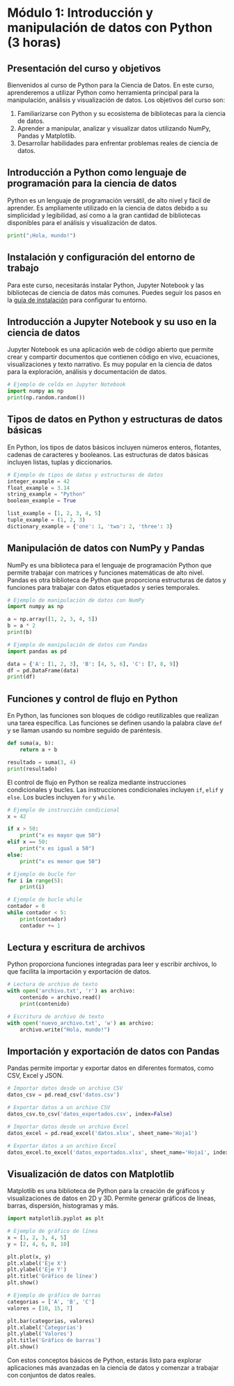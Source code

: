 # Módulo 1: Introducción y manipulación de datos con Python (3 horas)

## Presentación del curso y objetivos

Bienvenidos al curso de Python para la Ciencia de Datos. En este curso, aprenderemos a utilizar Python como herramienta principal para la manipulación, análisis y visualización de datos. Los objetivos del curso son:

1. Familiarizarse con Python y su ecosistema de bibliotecas para la ciencia de datos.
2. Aprender a manipular, analizar y visualizar datos utilizando NumPy, Pandas y Matplotlib.
3. Desarrollar habilidades para enfrentar problemas reales de ciencia de datos.

## Introducción a Python como lenguaje de programación para la ciencia de datos

Python es un lenguaje de programación versátil, de alto nivel y fácil de aprender. Es ampliamente utilizado en la ciencia de datos debido a su simplicidad y legibilidad, así como a la gran cantidad de bibliotecas disponibles para el análisis y visualización de datos.

```python
print("¡Hola, mundo!")
```

## Instalación y configuración del entorno de trabajo

Para este curso, necesitarás instalar Python, Jupyter Notebook y las bibliotecas de ciencia de datos más comunes. Puedes seguir los pasos en la [guía de instalación](https://www.example.com/guide) para configurar tu entorno.

## Introducción a Jupyter Notebook y su uso en la ciencia de datos

Jupyter Notebook es una aplicación web de código abierto que permite crear y compartir documentos que contienen código en vivo, ecuaciones, visualizaciones y texto narrativo. Es muy popular en la ciencia de datos para la exploración, análisis y documentación de datos.

```python
# Ejemplo de celda en Jupyter Notebook
import numpy as np
print(np.random.random())
```

## Tipos de datos en Python y estructuras de datos básicas

En Python, los tipos de datos básicos incluyen números enteros, flotantes, cadenas de caracteres y booleanos. Las estructuras de datos básicas incluyen listas, tuplas y diccionarios.

```python
# Ejemplo de tipos de datos y estructuras de datos
integer_example = 42
float_example = 3.14
string_example = "Python"
boolean_example = True

list_example = [1, 2, 3, 4, 5]
tuple_example = (1, 2, 3)
dictionary_example = {'one': 1, 'two': 2, 'three': 3}
```

## Manipulación de datos con NumPy y Pandas

NumPy es una biblioteca para el lenguaje de programación Python que permite trabajar con matrices y funciones matemáticas de alto nivel. Pandas es otra biblioteca de Python que proporciona estructuras de datos y funciones para trabajar con datos etiquetados y series temporales.

```python
# Ejemplo de manipulación de datos con NumPy
import numpy as np

a = np.array([1, 2, 3, 4, 5])
b = a * 2
print(b)

# Ejemplo de manipulación de datos con Pandas
import pandas as pd

data = {'A': [1, 2, 3], 'B': [4, 5, 6], 'C': [7, 8, 9]}
df = pd.DataFrame(data)
print(df)
```


## Funciones y control de flujo en Python

En Python, las funciones son bloques de código reutilizables que realizan una tarea específica. Las funciones se definen usando la palabra clave `def` y se llaman usando su nombre seguido de paréntesis.

```python
def suma(a, b):
    return a + b

resultado = suma(3, 4)
print(resultado)
```

El control de flujo en Python se realiza mediante instrucciones condicionales y bucles. Las instrucciones condicionales incluyen `if`, `elif` y `else`. Los bucles incluyen `for` y `while`.

```python
# Ejemplo de instrucción condicional
x = 42

if x > 50:
    print("x es mayor que 50")
elif x == 50:
    print("x es igual a 50")
else:
    print("x es menor que 50")

# Ejemplo de bucle for
for i in range(5):
    print(i)

# Ejemplo de bucle while
contador = 0
while contador < 5:
    print(contador)
    contador += 1
```

## Lectura y escritura de archivos

Python proporciona funciones integradas para leer y escribir archivos, lo que facilita la importación y exportación de datos.

```python
# Lectura de archivo de texto
with open('archivo.txt', 'r') as archivo:
    contenido = archivo.read()
    print(contenido)

# Escritura de archivo de texto
with open('nuevo_archivo.txt', 'w') as archivo:
    archivo.write("Hola, mundo!")
```

## Importación y exportación de datos con Pandas

Pandas permite importar y exportar datos en diferentes formatos, como CSV, Excel y JSON.

```python
# Importar datos desde un archivo CSV
datos_csv = pd.read_csv('datos.csv')

# Exportar datos a un archivo CSV
datos_csv.to_csv('datos_exportados.csv', index=False)

# Importar datos desde un archivo Excel
datos_excel = pd.read_excel('datos.xlsx', sheet_name='Hoja1')

# Exportar datos a un archivo Excel
datos_excel.to_excel('datos_exportados.xlsx', sheet_name='Hoja1', index=False)
```

## Visualización de datos con Matplotlib

Matplotlib es una biblioteca de Python para la creación de gráficos y visualizaciones de datos en 2D y 3D. Permite generar gráficos de líneas, barras, dispersión, histogramas y más.

```python
import matplotlib.pyplot as plt

# Ejemplo de gráfico de línea
x = [1, 2, 3, 4, 5]
y = [2, 4, 6, 8, 10]

plt.plot(x, y)
plt.xlabel('Eje X')
plt.ylabel('Eje Y')
plt.title('Gráfico de línea')
plt.show()

# Ejemplo de gráfico de barras
categorias = ['A', 'B', 'C']
valores = [10, 15, 7]

plt.bar(categorias, valores)
plt.xlabel('Categorías')
plt.ylabel('Valores')
plt.title('Gráfico de barras')
plt.show()
```

Con estos conceptos básicos de Python, estarás listo para explorar aplicaciones más avanzadas en la ciencia de datos y comenzar a trabajar con conjuntos de datos reales.